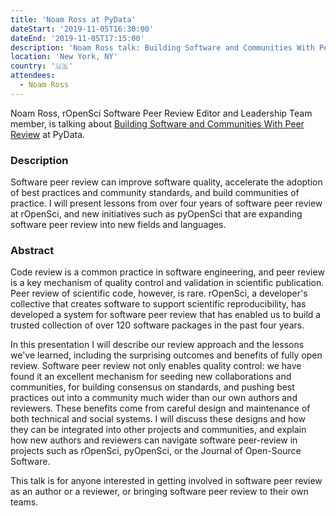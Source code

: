 ```yaml
---
title: 'Noam Ross at PyData'
dateStart: '2019-11-05T16:30:00'
dateEnd: '2019-11-05T17:15:00'
description: 'Noam Ross talk: Building Software and Communities With Peer Review'
location: 'New York, NY'
country: '🇺🇸'
attendees:
  - Noam Ross
---
```

Noam Ross, rOpenSci Software Peer Review Editor and Leadership Team member, is talking about [Building Software and Communities With Peer Review](https://pydata.org/nyc2019/schedule/presentation/73/building-software-and-communities-with-peer-review/) at PyData.

### Description
Software peer review can improve software quality, accelerate the adoption of best practices and community standards, and build communities of practice. I will present lessons from over four years of software peer review at rOpenSci, and new initiatives such as pyOpenSci that are expanding software peer review into new fields and languages.

### Abstract
Code review is a common practice in software engineering, and peer review is a key mechanism of quality control and validation in scientific publication. Peer review of scientific code, however, is rare. rOpenSci, a developer's collective that creates software to support scientific reproducibility, has developed a system for software peer review that has enabled us to build a trusted collection of over 120 software packages in the past four years.

In this presentation I will describe our review approach and the lessons we've learned, including the surprising outcomes and benefits of fully open review. Software peer review not only enables quality control: we have found it an excellent mechanism for seeding new collaborations and communities, for building consensus on standards, and pushing best practices out into a community much wider than our own authors and reviewers. These benefits come from careful design and maintenance of both technical and social systems. I will discuss these designs and how they can be integrated into other projects and communities, and explain how new authors and reviewers can navigate software peer-review in projects such as rOpenSci, pyOpenSci, or the Journal of Open-Source Software.

This talk is for anyone interested in getting involved in software peer review as an author or a reviewer, or bringing software peer review to their own teams.
